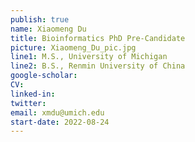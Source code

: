 ```yaml
---
publish: true
name: Xiaomeng Du 
title: Bioinformatics PhD Pre-Candidate
picture: Xiaomeng_Du_pic.jpg
line1: M.S., University of Michigan
line2: B.S., Renmin University of China
google-scholar: 
CV:
linked-in: 
twitter:
email: xmdu@umich.edu
start-date: 2022-08-24
---
```

